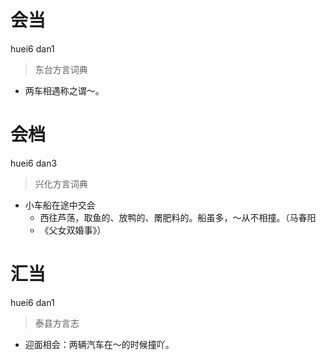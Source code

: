# 会当
huei6 dan1
> 东台方言词典
- 两车相遇称之谓～。

# 会档
huei6 dan3
> 兴化方言词典
- 小车船在途中交会
  - 西往芦荡，取鱼的、放鸭的、罱肥料的。船虽多，～从不相撞。（马春阳
  - 《父女双婚事》）

# 汇当
huei6 dan1
> 泰县方言志
- 迎面相会：两辆汽车在～的时候撞吖。
